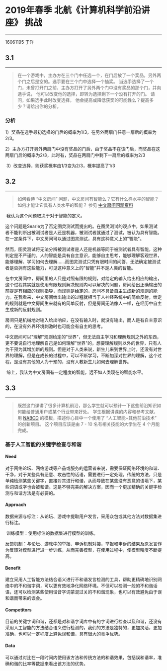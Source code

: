 # 2019年春季 北航《计算机科学前沿讲座》 挑战

---

16061195 于洋

## 3.1 

---

> 在一个游戏中，主办方在三个门中任选一个，在门后放了一个奖品，另外两个门之后是空的。选手要在三个门中选择一个抽奖。 当选手选择了一个门，未曾打开门之前，主办方打开了另外两个门中没有奖品的那个门，并向选手说， 他可以改变他的选择，即转为选择剩下一个没有打开的门。  请问，如果选手此时改变选择， 他会提高或降低获奖的可能性么？提高多少？请给出你的分析。

### 分析

​		1）奖品在选手最初选择的门后的概率为1/3，在另外两扇门任意一扇后的概率为2/3。

​		2）主办方打开另外两扇门中没有奖品的门后，由于奖品不在该门后，而奖品在这两扇门后的概率为2/3，此时有，奖品在两扇门中剩下一扇后的概率为2/3

​		3）改变选择，则获奖概率由1/3变为2/3，概率提高了1/3

## 3.2

---

> 如何看待 “中文房间” 问题，中文房间有智能么？它有什么样水平的智能？如何才能让它具有人类水平的智能？  参见 [中文房间问题资料](https://www.bing.com/search?setmkt=zh-CN&q=中文房间+问题)

​		我认为这个问题取决于对于智能的定义。

​		这个问题是Searle为了否定图灵测试而提出的。在图灵测试的观点中，如果测试者不能判断出被测试者是人还是机器，被测试者就通过了测试，被认为具有智能。在一定条件下，中文房间可以通过图灵测试，具有这种意义上的"智能"。

​		然而，图灵测试将无法分辨被测试者是人还是机器等同于被测试者具有智能，这种判定是不严谨的。人的智能是具有自主意识，能够自主思考，能够理解客观世界，能够理解、学习如何去理解……而图灵测试只凭有限时间的问答，无法确定被测试者是否拥有这些能力，可见这种意义上的"智能"并不是人类的智能。

​		在中文房间中，房间里的人只是对照有限的规则，对给定的输入给出相应的输出，这个过程其实就是使用有限规则解决规则内可以解决的问题，房间给出正确输出的前提是有相应的规则指导，而规则是给定的，房间不具备自主生成新的规则的能力。在我看来，中文房间给出输出的过程就相当于人神经系统中的简单反射，给定的规则就是中文房间生来就有的简单反射，但是房间无法像人一样，在经历中自主生成新的反射规则。

​		房间只是机械地对输入给出响应，在没有输入时，就没有输出，而人是有自主意识的，在没有外界环境刺激时也可能会有自主的思考。

​		中文房间可以"理解"规则给定的"世界"，但无法自主学习和理解规则之外的东西，更不要说自行地理解自己是如何理解"世界"的，想要理解规则以外的世界，只有人为干预为其增加新的规则。但是对于人类来说，新生儿来到世界上时，还没有对世界的理解，但是在成长的过程中，可以不断学习，不断加深对世界的理解，这个过程，是没有其他的人为干预的，没有人教新生儿如何去理解世界。

​		综上，我认为中文房间有一定程度的智能，远不如人类现在的智能水平。

## 3.3

---

> 既然这门课讲了很多计算机前沿，那么学生就可以预计一下这些前沿知识如何能给普通用户或某个行业带来好处。 学生根据讲课的内容和参考文献，用 [NABCD](https://www.cnblogs.com/xinz/archive/2010/12/01/1893323.html) 的模板，描述你心目中一个使用了 “人工智能+其他前沿技术” 的创新项目。 这个项目应该是由 7 - 10 名有相关技能的大学生在 4 个月能完成。 

### 基于人工智能的关键字检查与和谐

#### Need

​		对于网络论坛、网络游戏等产品或服务的运营者来说，需要保证网络环境的和谐、干净，对于某些具有恶意、攻击性的话语，需要进行一定处理。传统的方法，只是单纯检测某些关键字，直接对其进行和谐，从而导致在某些没有恶意的语境下，某些词语或字也会被和谐。这是不够完美的解决方案，因而一个更加精确的关键字检测与和谐方法是有必要的。

#### Approach

​		数据来源与标注：从论坛、游戏中提取用户发言，采用众包或其他方法对数据集进行标注。

​		训练模型：使用标注的数据集进行模型的训练。

​		反馈机制：与论坛、游戏中的举报、申诉机制对接，举报和申诉的结果及原发言作为反馈对模型进行进一步训练，从而完善模型，在使用过程中，使模型精度不断提高。

#### Benefit

​		建立采用人工智能方法结合语义进行不和谐发言检测的工具，帮助更精确地识别网络中的不和谐字词，可以更有效地净化网络环境。不但可以检测一般的不和谐话语，还可以检测某些使用谐音字词蒙混过关的不和谐现象，也可以有效避免由于误和谐而带来的误会。

#### Competitors

​		目前的关键字词和谐，还都是对和谐字词库中有的字词进行检查以及和谐，还没有采用人工智能的方法结合语义进行检测的，我们的方法是独特的，更加灵活，更加准确，也可以一定程度上避免误和谐，具有很大的竞争优势。

#### Data

可以通过对比在一段时间内使用该方法和传统方法的和谐效果，包括误和谐率，准确和谐的比率等数据来看出该方法的优势。